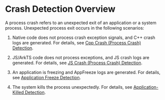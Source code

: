 # Crash Detection Overview
<!--Kit: Performance Analysis Kit-->
<!--Subsystem: HiviewDFX-->
<!--Owner: @chenshi51-->
<!--SE: @Maplestory-->
<!--TSE: @yufeifei-->

A process crash refers to an unexpected exit of an application or a system process. Unexpected process exit occurs in the following scenarios:

1. Native code does not process crash exception signals, and C++ crash logs are generated. For details, see [Cpp Crash (Process Crash) Detection](cppcrash-guidelines.md).

2. JS/ArkTS code does not process exceptions, and JS crash logs are generated. For details, see [JS Crash (Process Crash) Detection](jscrash-guidelines.md).

3. An application is freezing and AppFreeze logs are generated. For details, see [Application Freeze Detection](appfreeze-guidelines.md).

4. The system kills the process unexpectedly. For details, see [Application-Killed Detection](https://developer.huawei.com/consumer/en/doc/best-practices/bpta-stability-runtime-appkilled-detection).
